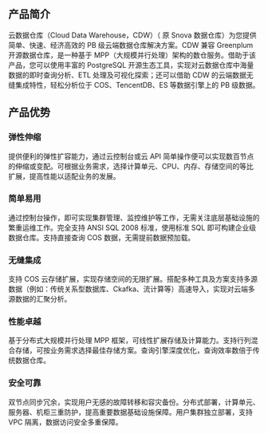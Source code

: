 ## 产品简介
云数据仓库（Cloud Data Warehouse，CDW）（ 原 Snova 数据仓库）为您提供简单、快速、经济高效的 PB 级云端数据仓库解决方案。CDW 兼容 Greenplum 开源数据仓库，是一种基于 MPP（大规模并行处理）架构的数仓服务。借助于该产品，您可以使用丰富的 PostgreSQL 开源生态工具，实现对云数据仓库中海量数据的即时查询分析、ETL 处理及可视化探索；还可以借助 CDW 的云端数据无缝集成特性，轻松分析位于 COS、TencentDB、ES 等数据引擎上的 PB 级数据。 

## 产品优势
### 弹性伸缩 
提供便利的弹性扩容能力，通过云控制台或云 API 简单操作便可以实现数百节点的伸缩或变配。可根据业务需求，选择计算单元、CPU、内存、存储空间的等比扩展，提高性能以适配业务的发展。  

### 简单易用 
通过控制台操作，即可实现集群管理、监控维护等工作，无需关注底层基础设施的繁重运维工作。完全支持 ANSI SQL 2008 标准，使用标准 SQL 即可构建企业级数据仓库。支持直接查询 COS 数据，无需提前数据预加载。 

### 无缝集成 
支持 COS 云存储扩展，实现存储空间的无限扩展。搭配多种工具及方案支持多源数据（例如：传统关系型数据库、Ckafka、流计算等）高速导入，实现对云端多源数据的汇聚分析。  

### 性能卓越 
基于分布式大规模并行处理 MPP 框架，可线性扩展存储及计算能力。支持行列混合存储，可按业务需求选择最佳存储方案。查询引擎深度优化，查询效率数倍于传统数据仓库。  

### 安全可靠 
双节点同步冗余，实现用户无感的故障转移和容灾备份。分布式部署，计算单元、服务器、机柜三重防护，提高重要数据基础设施保障。用户集群独立部署，支持 VPC 隔离，数据访问安全多重保障。
